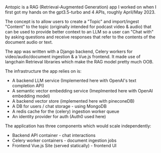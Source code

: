 Antopic is a RAG (Retrieval-Augmented Generation) app I worked on when I first got my hands on the gpt3.5-turbo and 4 APIs, roughly April/May 2023. 

The concept is to allow users to create a "Topic" and import/ingest "Content" to the topic (originally intended for podcast video & audio) that can be used to provide better context to an LLM so a user can "Chat with" by asking questions and receive responses that refer to the contents of the document audio or text.

The app was written with a Django backend, Celery workers for video/audio/document ingestion & a Vue.js frontend. It made use of langchain Retrieval libraries which make the RAG model pretty much OOB. 

The infrastructure the app relies on is: 

* A backend LLM service (Implemented here with OpenAI's text completion API)
* A semantic vector embedding service (Imeplmented here with OpenAI embedding model)
* A backend vector store (implemented here with pineconeDB)
* A DB for users / chat storage - using MongoDB
* A redis cache for the (celery) ingestion worker queue
* An identity provider for auth (Auth0 used here) 

The application has three components which would scale independently:

* Backend API container - chat interactions
* Celery worker containers - document ingestion jobs
* Frontend Vue.js Site (served statically) - frontend UI 

